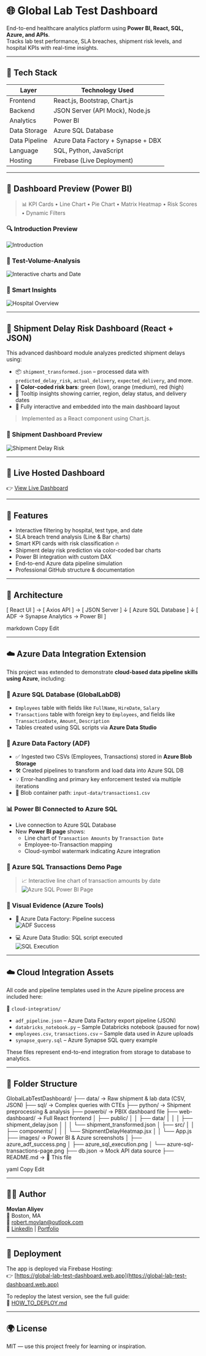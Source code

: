 # 🌐 Global Lab Test Dashboard

End-to-end healthcare analytics platform using **Power BI, React, SQL, Azure, and APIs**.  
Tracks lab test performance, SLA breaches, shipment risk levels, and hospital KPIs with real-time insights.

---

## 🚀 Tech Stack

| Layer         | Technology Used                     |
|---------------|--------------------------------------|
| Frontend      | React.js, Bootstrap, Chart.js        |
| Backend       | JSON Server (API Mock), Node.js      |
| Analytics     | Power BI                             |
| Data Storage  | Azure SQL Database                   |
| Data Pipeline | Azure Data Factory + Synapse + DBX   |
| Language      | SQL, Python, JavaScript              |
| Hosting       | Firebase (Live Deployment)           |

---

## 📸 Dashboard Preview (Power BI)

> 📊 KPI Cards • Line Chart • Pie Chart • Matrix Heatmap • Risk Scores • Dynamic Filters

### 🔍 Introduction Preview  
![Introduction](images/dashboard-introduction.png)

### 🧩 Test-Volume-Analysis  
![Interactive charts and Date](images/dashboard-test-volume-analysis.png)

### 🔎 Smart Insights  
![Hospital Overview](images/dashboard-hospital-overview.png)

---

## 🚚 Shipment Delay Risk Dashboard (React + JSON)

This advanced dashboard module analyzes predicted shipment delays using:

- 📦 `shipment_transformed.json` – processed data with `predicted_delay_risk`, `actual_delivery`, `expected_delivery`, and more.
- 🎯 **Color-coded risk bars**: green (low), orange (medium), red (high)
- 🧠 Tooltip insights showing carrier, region, delay status, and delivery dates
- 🔁 Fully interactive and embedded into the main dashboard layout

> Implemented as a React component using Chart.js.

### 📸 Shipment Dashboard Preview  
![Shipment Delay Risk](images/shipment-delay-risk-chart.png)

---

## 🔗 Live Hosted Dashboard

👉 [View Live Dashboard](https://global-lab-test-dashboard.web.app)

---

## 🧪 Features

- Interactive filtering by hospital, test type, and date
- SLA breach trend analysis (Line & Bar charts)
- Smart KPI cards with risk classification 🔥
- Shipment delay risk prediction via color-coded bar charts
- Power BI integration with custom DAX
- End-to-end Azure data pipeline simulation
- Professional GitHub structure & documentation

---

## 🧠 Architecture

[ React UI ] → [ Axios API ] → [ JSON Server ]
↓
[ Azure SQL Database ]
↓
[ ADF → Synapse Analytics → Power BI ]

markdown
Copy
Edit

---

## ☁️ Azure Data Integration Extension

This project was extended to demonstrate **cloud-based data pipeline skills using Azure**, including:

### 💽 Azure SQL Database (GlobalLabDB)
- `Employees` table with fields like `FullName`, `HireDate`, `Salary`
- `Transactions` table with foreign key to `Employees`, and fields like `TransactionDate`, `Amount`, `Description`
- Tables created using SQL scripts via **Azure Data Studio**

### 🔄 Azure Data Factory (ADF)
- ✅ Ingested two CSVs (Employees, Transactions) stored in **Azure Blob Storage**
- 🛠️ Created pipelines to transform and load data into Azure SQL DB
- 💡 Error-handling and primary key enforcement tested via multiple iterations
- 📁 Blob container path: `input-data/transactions1.csv`

### 📊 Power BI Connected to Azure SQL
- Live connection to Azure SQL Database
- New **Power BI page** shows:
  - Line chart of `Transaction Amounts` by `Transaction Date`
  - Employee-to-Transaction mapping
  - Cloud-symbol watermark indicating Azure integration

### 🔗 Azure SQL Transactions Demo Page
> 📈 Interactive line chart of transaction amounts by date  
![Azure SQL Power BI Page](images/azure-sql-transactions-page.png)

### 📁 Visual Evidence (Azure Tools)
- 🧾 Azure Data Factory: Pipeline success  
  ![ADF Success](images/azure_adf_success.png)

- 💻 Azure Data Studio: SQL script executed  
  ![SQL Execution](images/azure_sql_execution.png)

---


## ☁️ Cloud Integration Assets

All code and pipeline templates used in the Azure pipeline process are included here:

📁 `cloud-integration/`
- `adf_pipeline.json` – Azure Data Factory export pipeline (JSON)
- `databricks_notebook.py` – Sample Databricks notebook (paused for now)
- `employees.csv`, `transactions.csv` – Sample data used in Azure uploads
- `synapse_query.sql` – Azure Synapse SQL query example

These files represent end-to-end integration from storage to database to analytics.

---

## 📂 Folder Structure

GlobalLabTestDashboard/
├── data/ → Raw shipment & lab data (CSV, JSON)
├── sql/ → Complex queries with CTEs
├── python/ → Shipment preprocessing & analysis
├── powerbi/ → PBIX dashboard file
├── web-dashboard/ → Full React frontend
│ ├── public/
│ │ ├── data/
│ │ │ ├── shipment_delay.json
│ │ │ └── shipment_transformed.json
│ ├── src/
│ │ ├── components/
│ │ │ └── ShipmentDelayHeatmap.jsx
│ │ └── App.js
├── images/ → Power BI & Azure screenshots
│ ├── azure_adf_success.png
│ ├── azure_sql_execution.png
│ └── azure-sql-transactions-page.png
├── db.json → Mock API data source
├── README.md → 📖 This file

yaml
Copy
Edit

---

## 🧑‍💻 Author

**Movlan Aliyev**  
📍 Boston, MA  
📧 robert.movlan@outlook.com  
🔗 [LinkedIn](https://www.linkedin.com/in/movlan-aliyev/) | [Portfolio](#)

---

## 🚀 Deployment

The app is deployed via Firebase Hosting:  
👉 [https://global-lab-test-dashboard.web.app](https://global-lab-test-dashboard.web.app)

To redeploy the latest version, see the full guide:  
📄 [HOW_TO_DEPLOY.md](HOW_TO_DEPLOY.md)

---

## 🌍 License

MIT — use this project freely for learning or inspiration.